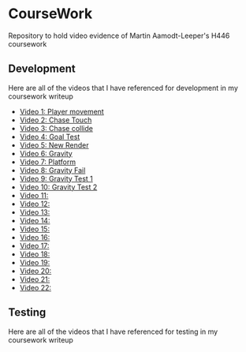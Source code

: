 # CourseWork
Repository to hold video evidence of Martin Aamodt-Leeper's H446 coursework

## Development
Here are all of the videos that I have referenced for development in my coursework writeup

* [Video 1: Player movement](https://drive.google.com/file/d/1cWUzLr4ORYrLsyGxxLjxY5rzwiJPEUox/view?usp=sharing)
* [Video 2: Chase Touch](https://drive.google.com/file/d/1saT3tIh7p6OTjPw-8yBAJJzrJsjxh_Tk/view?usp=sharing)
* [Video 3: Chase collide](https://drive.google.com/file/d/1NHhaHNkxVq-Mb-JG79M5x0dFmDs1-YTI/view?usp=sharing)
* [Video 4: Goal Test](https://drive.google.com/file/d/1XWmwUSQVCqdE0Ud2ojdOKbs_Og9Ve6Tb/view?usp=sharing)
* [Video 5: New Render](https://drive.google.com/file/d/1ixpzZetl6v8jVqu715bLet9C7UKSnzVV/view?usp=sharing)
* [Video 6: Gravity](https://drive.google.com/file/d/1cIj2wKRZfwB_Bu-TJnul9NQMQcqyeQWK/view?usp=sharing)
* [Video 7: Platform](https://drive.google.com/file/d/1Xpj0dkmH-QsINq-CBSGmXyJt7vaprxYI/view?usp=sharing)
* [Video 8: Gravity Fail](https://drive.google.com/file/d/1pWH6fOGPKDjYk7VfrGhbNL9qCWByP_N4/view?usp=sharing)
* [Video 9: Gravity Test 1](https://drive.google.com/file/d/18FqGDTHdKMSzU84U7E7LmQm9M6jwwP8q/view?usp=sharing)
* [Video 10: Gravity Test 2](https://drive.google.com/file/d/1cy_MQnNiPsMqKxZw4c7_LOmwqDlQrA9O/view?usp=sharing)
* [Video 11:]()
* [Video 12:]()
* [Video 13:]()
* [Video 14:]()
* [Video 15:]()
* [Video 16:]()
* [Video 17:]()
* [Video 18:]()
* [Video 19:]()
* [Video 20:]()
* [Video 21:]()
* [Video 22:]()

## Testing
Here are all of the videos that I have referenced for testing in my coursework writeup
